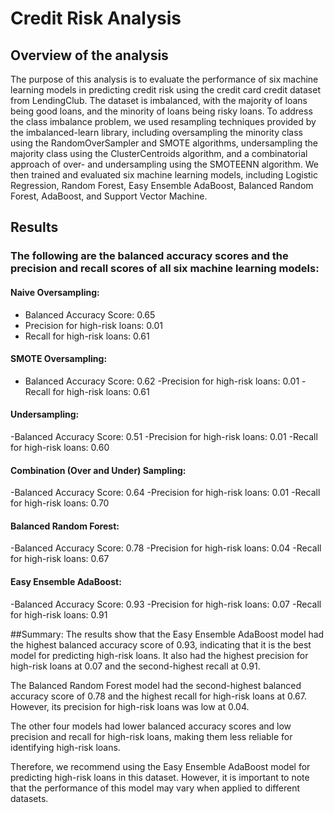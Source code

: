 # Credit Risk Analysis
## Overview of the analysis

The purpose of this analysis is to evaluate the performance of six machine learning models in predicting credit risk using the credit card credit dataset from LendingClub. The dataset is imbalanced, with the majority of loans being good loans, and the minority of loans being risky loans. To address the class imbalance problem, we used resampling techniques provided by the imbalanced-learn library, including oversampling the minority class using the RandomOverSampler and SMOTE algorithms, undersampling the majority class using the ClusterCentroids algorithm, and a combinatorial approach of over- and undersampling using the SMOTEENN algorithm. We then trained and evaluated six machine learning models, including Logistic Regression, Random Forest, Easy Ensemble AdaBoost, Balanced Random Forest, AdaBoost, and Support Vector Machine.

## Results 

### The following are the balanced accuracy scores and the precision and recall scores of all six machine learning models:

#### Naive Oversampling:
- Balanced Accuracy Score: 0.65
- Precision for high-risk loans: 0.01
- Recall for high-risk loans: 0.61

#### SMOTE Oversampling:
- Balanced Accuracy Score: 0.62
-Precision for high-risk loans: 0.01
-Recall for high-risk loans: 0.61

#### Undersampling:
-Balanced Accuracy Score: 0.51
-Precision for high-risk loans: 0.01
-Recall for high-risk loans: 0.60

#### Combination (Over and Under) Sampling:
-Balanced Accuracy Score: 0.64
-Precision for high-risk loans: 0.01
-Recall for high-risk loans: 0.70

#### Balanced Random Forest:
-Balanced Accuracy Score: 0.78
-Precision for high-risk loans: 0.04
-Recall for high-risk loans: 0.67

#### Easy Ensemble AdaBoost:
-Balanced Accuracy Score: 0.93
-Precision for high-risk loans: 0.07
-Recall for high-risk loans: 0.91

##Summary:
The results show that the Easy Ensemble AdaBoost model had the highest balanced accuracy score of 0.93, indicating that it is the best model for predicting high-risk loans. It also had the highest precision for high-risk loans at 0.07 and the second-highest recall at 0.91.

The Balanced Random Forest model had the second-highest balanced accuracy score of 0.78 and the highest recall for high-risk loans at 0.67. However, its precision for high-risk loans was low at 0.04.

The other four models had lower balanced accuracy scores and low precision and recall for high-risk loans, making them less reliable for identifying high-risk loans.

Therefore, we recommend using the Easy Ensemble AdaBoost model for predicting high-risk loans in this dataset. However, it is important to note that the performance of this model may vary when applied to different datasets.
